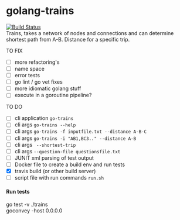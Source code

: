 # golang-trains  
[![Build Status](https://travis-ci.org/joesustaric/golang-trains.svg?branch=master)](https://travis-ci.org/joesustaric/golang-trains)  
Trains, takes a network of nodes and connections and can determine shortest path from A-B. Distance for a specific trip.

TO FIX
- [ ] more refactoring's
- [ ] name space
- [ ] error tests  
- [ ] go lint / go vet fixes
- [ ] more idiomatic golang stuff  
- [ ] execute in a goroutine pipeline?

TO DO
- [ ] cli application ```go-trains```  
- [ ] cli args ```go-trains --help```  
- [ ] cli args ```go-trains -f inputfile.txt --distance A-B-C```  
- [ ] cli args ```go-trains -i "AB1,BC3.." --distance A-B```  
- [ ] cli args ``` --shortest-trip```  
- [ ] cli args ```--question-file questionsfile.txt```
- [ ] JUNIT xml parsing of test output
- [ ] Docker file to create a build env and run tests
- [x] travis build (or other build server)
- [ ] script file with run commands ```run.sh```

#### Run tests
go test -v ./trains  
goconvey -host 0.0.0.0  
